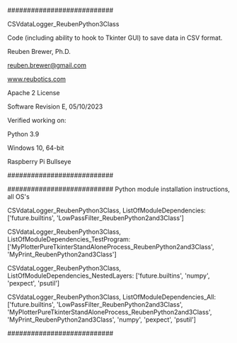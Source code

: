 ###########################

CSVdataLogger_ReubenPython3Class

Code (including ability to hook to Tkinter GUI) to save data in CSV format.

Reuben Brewer, Ph.D.

reuben.brewer@gmail.com

www.reubotics.com

Apache 2 License

Software Revision E, 05/10/2023

Verified working on: 

Python 3.9

Windows  10, 64-bit

Raspberry Pi Bullseye

###########################

########################### Python module installation instructions, all OS's

CSVdataLogger_ReubenPython3Class, ListOfModuleDependencies: ['future.builtins', 'LowPassFilter_ReubenPython2and3Class']

CSVdataLogger_ReubenPython3Class, ListOfModuleDependencies_TestProgram: ['MyPlotterPureTkinterStandAloneProcess_ReubenPython2and3Class', 'MyPrint_ReubenPython2and3Class']

CSVdataLogger_ReubenPython3Class, ListOfModuleDependencies_NestedLayers: ['future.builtins', 'numpy', 'pexpect', 'psutil']

CSVdataLogger_ReubenPython3Class, ListOfModuleDependencies_All:['future.builtins', 'LowPassFilter_ReubenPython2and3Class', 'MyPlotterPureTkinterStandAloneProcess_ReubenPython2and3Class', 'MyPrint_ReubenPython2and3Class', 'numpy', 'pexpect', 'psutil']

###########################
